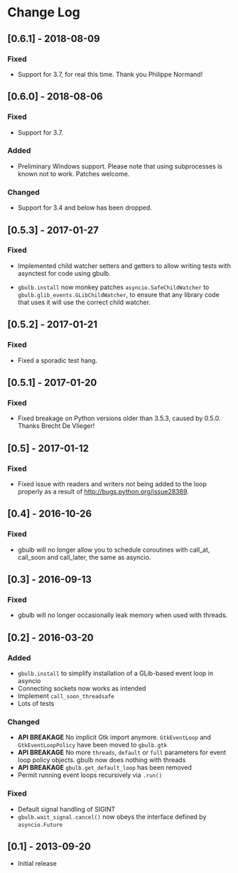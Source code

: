 # Change Log
## [0.6.1] - 2018-08-09

### Fixed
 - Support for 3.7, for real this time. Thank you Philippe Normand!

## [0.6.0] - 2018-08-06

### Fixed
 - Support for 3.7.

### Added
 - Preliminary Windows support. Please note that using subprocesses is known
   not to work. Patches welcome.

### Changed
 - Support for 3.4 and below has been dropped.

## [0.5.3] - 2017-01-27

### Fixed
 - Implemented child watcher setters and getters to allow writing tests with
   asynctest for code using gbulb.

 - `gbulb.install` now monkey patches `asyncio.SafeChildWatcher` to
   `gbulb.glib_events.GLibChildWatcher`, to ensure that any library code that
   uses it will use the correct child watcher.

## [0.5.2] - 2017-01-21

### Fixed
 - Fixed a sporadic test hang.

## [0.5.1] - 2017-01-20

### Fixed
 - Fixed breakage on Python versions older than 3.5.3, caused by 0.5.0. Thanks Brecht De Vlieger!

## [0.5] - 2017-01-12

### Fixed
 - Fixed issue with readers and writers not being added to the loop properly as
   a result of http://bugs.python.org/issue28369.

## [0.4] - 2016-10-26

### Fixed
 - gbulb will no longer allow you to schedule coroutines with call_at,
   call_soon and call_later, the same as asyncio.

## [0.3] - 2016-09-13

### Fixed
 - gbulb will no longer occasionally leak memory when used with threads.

## [0.2] - 2016-03-20
### Added
 - `gbulb.install` to simplify installation of a GLib-based event loop in
   asyncio
 - Connecting sockets now works as intended
 - Implement `call_soon_threadsafe`
 - Lots of tests

### Changed
 - **API BREAKAGE** No implicit Gtk import anymore. `GtkEventLoop` and `GtkEventLoopPolicy` have
   been moved to `gbulb.gtk`
 - **API BREAKAGE** No more `threads`, `default` or `full` parameters for event
   loop policy objects. gbulb now does nothing with threads
 - **API BREAKAGE** `gbulb.get_default_loop` has been removed
 - Permit running event loops recursively via `.run()`

### Fixed
 - Default signal handling of SIGINT
 - `gbulb.wait_signal.cancel()` now obeys the interface defined by
   `asyncio.Future`

## [0.1] - 2013-09-20
 - Initial release
